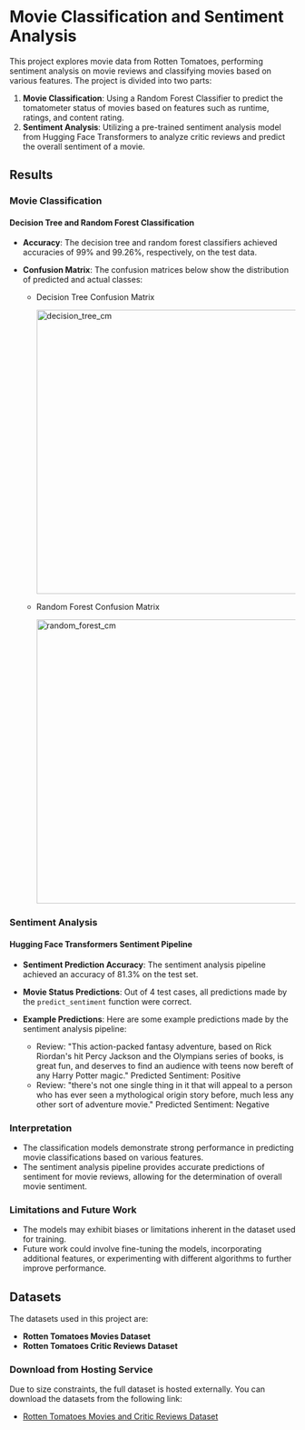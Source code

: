 # Movie Classification and Sentiment Analysis

This project explores movie data from Rotten Tomatoes, performing sentiment analysis on movie reviews and classifying movies based on various features. The project is divided into two parts:

1. **Movie Classification**: Using a Random Forest Classifier to predict the tomatometer status of movies based on features such as runtime, ratings, and content rating.
2. **Sentiment Analysis**: Utilizing a pre-trained sentiment analysis model from Hugging Face Transformers to analyze critic reviews and predict the overall sentiment of a movie.

## Results

### Movie Classification

#### Decision Tree and Random Forest Classification

- **Accuracy**: The decision tree and random forest classifiers achieved accuracies of 99% and 99.26%, respectively, on the test data.
- **Confusion Matrix**: The confusion matrices below show the distribution of predicted and actual classes:

  - Decision Tree Confusion Matrix
    
    <img width="500" alt="decision_tree_cm" src="https://github.com/andrea-cas/rotten_tomatoes_movie_predictions/assets/155782270/7d174293-419e-423f-ae16-0127f455f819">
    
  - Random Forest Confusion Matrix
    
    <img width="500" alt="random_forest_cm" src="https://github.com/andrea-cas/rotten_tomatoes_movie_predictions/assets/155782270/f4947c2f-7d56-4b6f-ae01-98149a77a239">


### Sentiment Analysis

#### Hugging Face Transformers Sentiment Pipeline

- **Sentiment Prediction Accuracy**: The sentiment analysis pipeline achieved an accuracy of 81.3% on the test set.
- **Movie Status Predictions**: Out of 4 test cases, all predictions made by the `predict_sentiment` function were correct.
- **Example Predictions**: Here are some example predictions made by the sentiment analysis pipeline:

  - Review: "This action-packed fantasy adventure, based on Rick Riordan's hit Percy Jackson and the Olympians series of books, is great fun, and deserves to find an audience with teens now bereft of any Harry Potter magic." Predicted Sentiment: Positive
  - Review: "there's not one single thing in it that will appeal to a person who has ever seen a mythological origin story before, much less any other sort of adventure movie." Predicted Sentiment: Negative

### Interpretation

- The classification models demonstrate strong performance in predicting movie classifications based on various features.
- The sentiment analysis pipeline provides accurate predictions of sentiment for movie reviews, allowing for the determination of overall movie sentiment.

### Limitations and Future Work

- The models may exhibit biases or limitations inherent in the dataset used for training.
- Future work could involve fine-tuning the models, incorporating additional features, or experimenting with different algorithms to further improve performance.

## Datasets

The datasets used in this project are:

- **Rotten Tomatoes Movies Dataset**
- **Rotten Tomatoes Critic Reviews Dataset**

### Download from Hosting Service

Due to size constraints, the full dataset is hosted externally. You can download the datasets from the following link:

- [Rotten Tomatoes Movies and Critic Reviews Dataset](https://www.kaggle.com/datasets/stefanoleone992/rotten-tomatoes-movies-and-critic-reviews-dataset)
